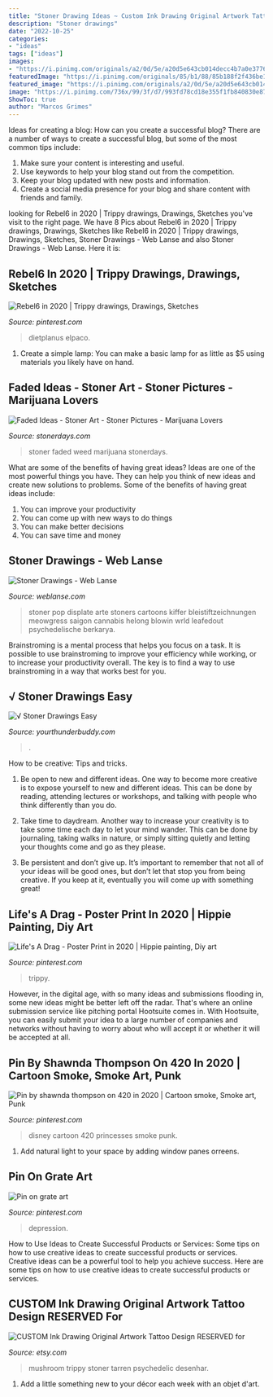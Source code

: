 ```yaml
---
title: "Stoner Drawing Ideas ~ Custom Ink Drawing Original Artwork Tattoo Design Reserved For"
description: "Stoner drawings"
date: "2022-10-25"
categories:
- "ideas"
tags: ["ideas"]
images:
- "https://i.pinimg.com/originals/a2/0d/5e/a20d5e643cb014decc4b7a0e377606a1.jpg"
featuredImage: "https://i.pinimg.com/originals/85/b1/88/85b188f2f436be1b9ddc3d8d0ef3cc6d.jpg"
featured_image: "https://i.pinimg.com/originals/a2/0d/5e/a20d5e643cb014decc4b7a0e377606a1.jpg"
image: "https://i.pinimg.com/736x/99/3f/d7/993fd78cd18e355f1fb840830e87045c.jpg"
ShowToc: true
author: "Marcos Grimes"
---
```



Ideas for creating a blog: How can you create a successful blog?
There are a number of ways to create a successful blog, but some of the most common tips include: 
1. Make sure your content is interesting and useful.
2. Use keywords to help your blog stand out from the competition.
3. Keep your blog updated with new posts and information.
4. Create a social media presence for your blog and share content with friends and family.

	

		
looking for Rebel6 in 2020 | Trippy drawings, Drawings, Sketches you've visit to the right page. We have 8 Pics about Rebel6 in 2020 | Trippy drawings, Drawings, Sketches like Rebel6 in 2020 | Trippy drawings, Drawings, Sketches, Stoner Drawings - Web Lanse and also Stoner Drawings - Web Lanse. Here it is:
		
    
## Rebel6 In 2020 | Trippy Drawings, Drawings, Sketches

<img loading=lazy src="https://i.pinimg.com/originals/54/cc/5f/54cc5f2cecf083176dc43c65e656b84e.jpg" onerror="this.onerror=null;this.src='https://tse2.mm.bing.net/th?id=OIP.0UZmIsDpxYAtWesXkOCIYAHaKt&amp;pid=15.1';" alt="Rebel6 in 2020 | Trippy drawings, Drawings, Sketches">

_Source: pinterest.com_

>dietplanus elpaco. 

	

1. Create a simple lamp: You can make a basic lamp for as little as $5 using materials you likely have on hand.

    
## Faded Ideas - Stoner Art - Stoner Pictures - Marijuana Lovers

<img loading=lazy src="http://stonerdays.com/wp-content/uploads/2013/06/random-weed-pics-14.jpg" onerror="this.onerror=null;this.src='https://tse1.mm.bing.net/th?id=OIP.7OBu5HDdBlRXFSSGeOYG_wHaJ6&amp;pid=15.1';" alt="Faded Ideas - Stoner Art - Stoner Pictures - Marijuana Lovers">

_Source: stonerdays.com_

>stoner faded weed marijuana stonerdays. 

	

What are some of the benefits of having great ideas?
Ideas are one of the most powerful things you have. They can help you think of new ideas and create new solutions to problems. Some of the benefits of having great ideas include: 
1. You can improve your productivity
2. You can come up with new ways to do things
3. You can make better decisions
4. You can save time and money

    
## Stoner Drawings - Web Lanse

<img loading=lazy src="https://i.pinimg.com/originals/09/d9/e5/09d9e59f539d4d9d47fe3a8d01e26d49.jpg" onerror="this.onerror=null;this.src='https://tse3.mm.bing.net/th?id=OIP.qLgj5_c1jWzHdEzDWs4UHwHaKX&amp;pid=15.1';" alt="Stoner Drawings - Web Lanse">

_Source: weblanse.com_

>stoner pop displate arte stoners cartoons kiffer bleistiftzeichnungen meowgress saigon cannabis helong blowin wrld leafedout psychedelische berkarya. 

	

Brainstroming is a mental process that helps you focus on a task. It is possible to use brainstroming to improve your efficiency while working, or to increase your productivity overall. The key is to find a way to use brainstroming in a way that works best for you.

    
## √ Stoner Drawings Easy

<img loading=lazy src="https://i.pinimg.com/originals/85/b1/88/85b188f2f436be1b9ddc3d8d0ef3cc6d.jpg" onerror="this.onerror=null;this.src='https://tse1.mm.bing.net/th?id=OIP.DciruOEhALqX0aVHt73zSwHaNK&amp;pid=15.1';" alt="√ Stoner Drawings Easy">

_Source: yourthunderbuddy.com_

>. 

	

How to be creative: Tips and tricks.
1. Be open to new and different ideas. One way to become more creative is to expose yourself to new and different ideas. This can be done by reading, attending lectures or workshops, and talking with people who think differently than you do.
2. Take time to daydream. Another way to increase your creativity is to take some time each day to let your mind wander. This can be done by journaling, taking walks in nature, or simply sitting quietly and letting your thoughts come and go as they please.

3. Be persistent and don’t give up. It’s important to remember that not all of your ideas will be good ones, but don’t let that stop you from being creative. If you keep at it, eventually you will come up with something great!

    
## Life&#039;s A Drag - Poster Print In 2020 | Hippie Painting, Diy Art

<img loading=lazy src="https://i.pinimg.com/originals/a2/0d/5e/a20d5e643cb014decc4b7a0e377606a1.jpg" onerror="this.onerror=null;this.src='https://tse2.mm.bing.net/th?id=OIP.hewZoia53Apyv7uE1fwHNwHaJ4&amp;pid=15.1';" alt="Life&#039;s A Drag - Poster Print in 2020 | Hippie painting, Diy art">

_Source: pinterest.com_

>trippy. 

	

However, in the digital age, with so many ideas and submissions flooding in, some new ideas might be better left off the radar. That's where an online submission service like pitching portal Hootsuite comes in. With Hootsuite, you can easily submit your idea to a large number of companies and networks without having to worry about who will accept it or whether it will be accepted at all.

    
## Pin By Shawnda Thompson On 420 In 2020 | Cartoon Smoke, Smoke Art, Punk

<img loading=lazy src="https://i.pinimg.com/736x/99/3f/d7/993fd78cd18e355f1fb840830e87045c.jpg" onerror="this.onerror=null;this.src='https://tse3.mm.bing.net/th?id=OIP.Q4J62SsBNOJm0vRWFK0JQwHaIO&amp;pid=15.1';" alt="Pin by shawnda thompson on 420 in 2020 | Cartoon smoke, Smoke art, Punk">

_Source: pinterest.com_

>disney cartoon 420 princesses smoke punk. 

	

1. Add natural light to your space by adding window panes orreens.

    
## Pin On Grate Art

<img loading=lazy src="https://i.pinimg.com/736x/bc/e6/e4/bce6e49bc5441cebf988217d91d6e365--lsd-art-depression-art.jpg" onerror="this.onerror=null;this.src='https://tse4.mm.bing.net/th?id=OIP.c-OzV49kvsFTkn2671f50QHaJ4&amp;pid=15.1';" alt="Pin on grate art">

_Source: pinterest.com_

>depression. 

	

How to Use Ideas to Create Successful Products or Services: Some tips on how to use creative ideas to create successful products or services.
Creative ideas can be a powerful tool to help you achieve success. Here are some tips on how to use creative ideas to create successful products or services.

    
## CUSTOM Ink Drawing Original Artwork Tattoo Design RESERVED For

<img loading=lazy src="https://img1.etsystatic.com/000/0/5747112/il_570xN.324220297.jpg" onerror="this.onerror=null;this.src='https://tse2.mm.bing.net/th?id=OIP.U-sjOl4vxyfb__rZLEemZgHaGP&amp;pid=15.1';" alt="CUSTOM Ink Drawing Original Artwork Tattoo Design RESERVED for">

_Source: etsy.com_

>mushroom trippy stoner tarren psychedelic desenhar. 

	

1. Add a little something new to your décor each week with an objet d'art.


